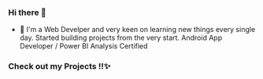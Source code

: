 ### Hi there 👋
- 🌱 
I'm a Web Develper and very keen on learning new things every single day.
Started building projects from the very start.
Android App Developer / Power BI Analysis Certified

<h3>Check out my Projects !!✨ </h3>



<!--
**SarahSidAhmed/SarahSidAhmed** is a ✨ _special_ ✨ repository because its `README.md` (this file) appears on your GitHub profile.

Here are some ideas to get you started:

- 🔭 I’m currently working on ...

- 👯 I’m looking to collaborate on ...
- 🤔 I’m looking for help with ...
- 💬 Ask me about ...
- 📫 How to reach me: ...
- 😄 Pronouns: ...
- ⚡ Fun fact: ...
-->
